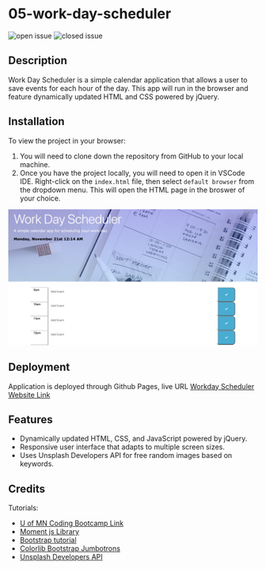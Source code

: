 # 05-work-day-scheduler

![open issue](https://img.shields.io/github/issues-raw/westgards/05-work-day-scheduler)
![closed issue](https://img.shields.io/github/issues-closed-raw/westgards/05-work-day-scheduler)


## Description
Work Day Scheduler is a simple calendar application that allows a user to save events for each hour of the day. This app will run in the browser and feature dynamically updated HTML and CSS powered by jQuery.

## Installation
To view the project in your browser:
1. You will need to clone down the repository from GitHub to your local machine. 
2. Once you have the project locally, you will need to open it in VSCode IDE. Right-click on the `index.html` file, then select `default browser` from the dropdown menu. This will open the HTML page in the broswer of your choice.

![Chrome's dev tools](./src/app/assets/images/work_scheduler_pic.png)

## Deployment

Application is deployed through Github Pages, live URL [Workday Scheduler Website Link](https://westgards.github.io/05-work-day-scheduler/src/app/)

## Features
- Dynamically updated HTML, CSS, and JavaScript powered by jQuery.
- Responsive user interface that adapts to multiple screen sizes.
- Uses Unsplash Developers API for free random images based on keywords.

## Credits

Tutorials:

- [U of MN Coding Bootcamp Link](https://github.com/coding-boot-camp)
- [Moment js Library](https://momentjs.com/)
- [Bootstrap tutorial]( https://www.bitdegree.org/learn/bootstrap-col-md)
- [Colorlib Bootstrap Jumbotrons](https://colorlib.com/wp/bootstrap-jumbotrons/)
- [Unsplash Developers API](https://unsplash.com/documentation#get-a-random-photo )

